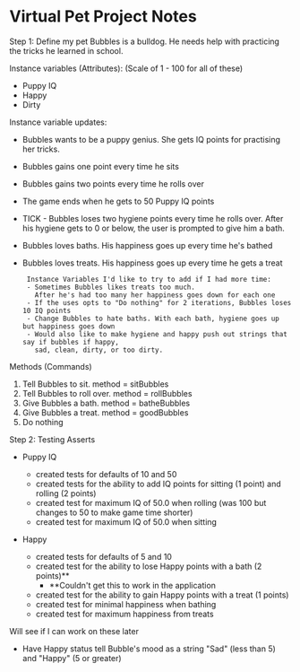 # Virtual Pet Project Notes


Step 1: Define my pet
    Bubbles is a bulldog. He needs help with practicing the tricks he learned in school.
   
  Instance variables (Attributes):
   (Scale of 1 - 100 for all of these)
   - Puppy IQ
   - Happy
   - Dirty 

   Instance variable updates:
   - Bubbles wants to be a puppy genius. She gets IQ points for practising her tricks. 
   - Bubbles gains one point every time he sits
   - Bubbles gains two points every time he rolls over
   - The game ends when he gets to 50 Puppy IQ points
   - TICK - Bubbles loses two hygiene points every time he rolls over. 
     After his hygiene gets to 0 or below, the user is prompted to give him a bath.
   - Bubbles loves baths. His happiness goes up every time he's bathed
   - Bubbles loves treats. His happiness goes up every time he gets a treat

          Instance Variables I'd like to try to add if I had more time:
          - Sometimes Bubbles likes treats too much. 
            After he's had too many her happiness goes down for each one  
          - If the uses opts to "Do nothing" for 2 iterations, Bubbles loses 10 IQ points
          - Change Bubbles to hate baths. With each bath, hygiene goes up but happiness goes down
          - Would also like to make hygiene and happy push out strings that say if bubbles if happy, 
            sad, clean, dirty, or too dirty.

   Methods (Commands)
   1. Tell Bubbles to sit. method = sitBubbles
   2. Tell Bubbles to roll over. method = rollBubbles
   3. Give Bubbles a bath. method = batheBubbles
   4. Give Bubbles a treat. method = goodBubbles
   5. Do nothing

Step 2: Testing Asserts
 - Puppy IQ
    - created tests for defaults of 10 and 50
    - created tests for the ability to add IQ points for sitting (1 point) and rolling (2 points)  
    - created test for maximum IQ of 50.0 when rolling (was 100 but changes to 50 to make game time shorter)
    - created test for maximum IQ of 50.0 when sitting

 - Happy
     - created tests for defaults of 5 and 10
     - created test for the ability to lose Happy points with a bath (2 points)**
        -  **Couldn't get this to work in the application
     - created test for the ability to gain Happy points with a treat (1 points) 
     - created test for minimal happiness when bathing
     - created test for maximum happiness from treats 
     
 Will see if I can work on these later
 - Have Happy status tell Bubble's mood as a string "Sad" (less than 5) and "Happy" (5 or greater)


 
 
  
    


